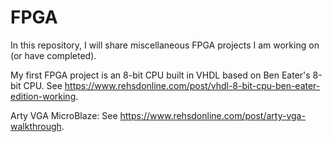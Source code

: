 # FPGA
In this repository, I will share miscellaneous FPGA projects I am working on (or have completed).

My first FPGA project is an 8-bit CPU built in VHDL based on Ben Eater's 8-bit CPU. See https://www.rehsdonline.com/post/vhdl-8-bit-cpu-ben-eater-edition-working.

Arty VGA MicroBlaze: See https://www.rehsdonline.com/post/arty-vga-walkthrough.
